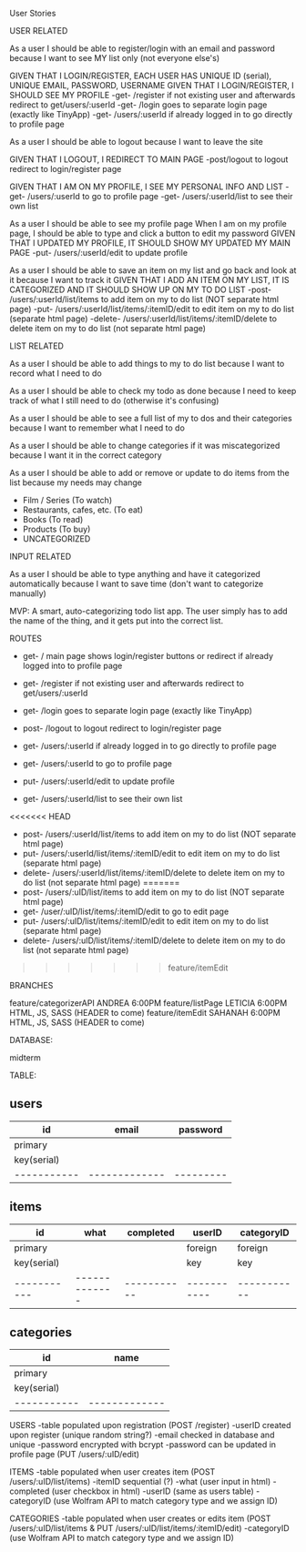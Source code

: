 User Stories

USER RELATED

As a user I should be able to register/login with an email and password because I want to see MY list only (not everyone else's)

GIVEN THAT I LOGIN/REGISTER, EACH USER HAS UNIQUE ID (serial), UNIQUE EMAIL, PASSWORD, USERNAME
GIVEN THAT I LOGIN/REGISTER, I SHOULD SEE MY PROFILE
-get- /register     if not existing user and afterwards redirect to get/users/:userId 
-get- /login        goes to separate login page (exactly like TinyApp)
-get- /users/:userId   if already logged in to go directly to profile page

As a user I should be able to logout because I want to leave the site

GIVEN THAT I LOGOUT, I REDIRECT TO MAIN PAGE
-post/logout            to logout redirect to login/register page

GIVEN THAT I AM ON MY PROFILE, I SEE MY PERSONAL INFO AND LIST
-get- /users/:userId       to go to profile page
-get- /users/:userId/list  to see their own list

As a user I should be able to see my profile page 
When I am on my profile page, I should be able to type and click a button to edit my password
GIVEN THAT I UPDATED MY PROFILE, IT SHOULD SHOW MY UPDATED MY MAIN PAGE
-put- /users/:userId/edit to update profile

As a user I should be able to save an item on my list and go back and look at it because I want to track it
GIVEN THAT I ADD AN ITEM ON MY LIST, IT IS CATEGORIZED AND IT SHOULD SHOW UP ON MY TO DO LIST
-post- /users/:userId/list/items                   to add item on my to do list (NOT separate html page)
-put- /users/:userId/list/items/:itemID/edit       to edit item on my to do list (separate html page)
-delete- /users/:userId/list/items/:itemID/delete  to delete item on my to do list (not separate html page)


LIST RELATED

As a user I should be able to add things to my to do list because I want to record what I need to do

As a user I should be able to check my todo as done because I need to keep track of what I still need to do (otherwise it's confusing)

As a user I should be able to see a full list of my to dos and their categories because I want to remember what I need to do

As a user I should be able to change categories if it was miscategorized because I want it in the correct category

As a user I should be able to add or remove or update to do items from the list because my needs may change

* Film / Series (To watch)
* Restaurants, cafes, etc. (To eat)
* Books (To read)
* Products (To buy)
* UNCATEGORIZED

INPUT RELATED

As a user I should be able to type anything and have it categorized automatically because I want to save time (don't want to categorize manually)


MVP: A smart, auto-categorizing todo list app. The user simply has to add the name of the thing, and it gets put into the correct list.


ROUTES

-   get-       /                                       main page shows login/register buttons or redirect if already logged into to profile page
-   get-      /register                                if not existing user and afterwards redirect to get/users/:userId 
-   get-      /login                                   goes to separate login page (exactly like TinyApp)
-   post-     /logout                                  to logout redirect to login/register page
-   get-      /users/:userId                              if already logged in to go directly to profile page



-   get-      /users/:userId                              to go to profile page
-   put-      /users/:userId/edit                         to update profile
-   get-      /users/:userId/list                         to see their own list

<<<<<<< HEAD
-   post-     /users/:userId/list/items                   to add item on my to do list (NOT separate html page)
-   put-      /users/:userId/list/items/:itemID/edit      to edit item on my to do list (separate html page)
-   delete-   /users/:userId/list/items/:itemID/delete    to delete item on my to do list (not separate html page)
=======
-   post-     /users/:uID/list/items                   to add item on my to do list (NOT separate html page)
-   get-      /user/:uID/list/items/:itemID/edit       to go to edit page
-   put-      /users/:uID/list/items/:itemID/edit      to edit item on my to do list (separate html page)
-   delete-   /users/:uID/list/items/:itemID/delete    to delete item on my to do list (not separate html page)
>>>>>>> feature/itemEdit


BRANCHES

feature/categorizerAPI      ANDREA 6:00PM
feature/listPage            LETICIA 6:00PM HTML, JS, SASS (HEADER to come)
feature/itemEdit            SAHANAH 6:00PM HTML, JS, SASS (HEADER to come)

DATABASE: 

midterm

TABLE: 

users
-----------------------------------       
id         | email       | password
-----------|-------------|---------
primary    |             | 
key(serial)|             |
-----------|-------------|---------

items
-------------------------------------------------------------
id         | what        | completed | userID    | categoryID
-----------|-------------|-----------|-----------|-----------
primary    |             |           | foreign   | foreign
key(serial)|             |           | key       | key
-----------|-------------|-----------|-----------|-----------

categories
--------------------------
id         | name        | 
-----------|-------------|
primary    |             | 
key(serial)|             | 
-----------|-------------|

USERS 
-table populated upon registration (POST /register)
-userID created upon register (unique random string?)
-email checked in database and unique
-password encrypted with bcrypt
-password can be updated in profile page (PUT /users/:uID/edit)

ITEMS
-table populated when user creates item (POST /users/:uID/list/items)
-itemID sequential (?)
-what (user input in html)
-completed (user checkbox in html)
-userID (same as users table)
-categoryID (use Wolfram API to match category type and we assign ID)

CATEGORIES
-table populated when user creates or edits item (POST /users/:uID/list/items & PUT /users/:uID/list/items/:itemID/edit)
-categoryID (use Wolfram API to match category type and we assign ID)




